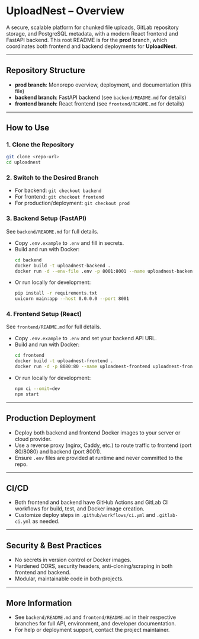 # UploadNest – Overview

A secure, scalable platform for chunked file uploads, GitLab repository storage, and PostgreSQL metadata, with a modern React frontend and FastAPI backend. This root README is for the **prod** branch, which coordinates both frontend and backend deployments for **UploadNest**.

---

## Repository Structure

- **prod branch**: Monorepo overview, deployment, and documentation (this file)
- **backend branch**: FastAPI backend (see `backend/README.md` for details)
- **frontend branch**: React frontend (see `frontend/README.md` for details)

---

## How to Use

### 1. Clone the Repository
```sh
git clone <repo-url>
cd uploadnest
```

### 2. Switch to the Desired Branch
- For backend: `git checkout backend`
- For frontend: `git checkout frontend`
- For production/deployment: `git checkout prod`

### 3. Backend Setup (FastAPI)
See `backend/README.md` for full details.
- Copy `.env.example` to `.env` and fill in secrets.
- Build and run with Docker:
  ```sh
  cd backend
  docker build -t uploadnest-backend .
  docker run -d --env-file .env -p 8001:8001 --name uploadnest-backend uploadnest-backend
  ```
- Or run locally for development:
  ```sh
  pip install -r requirements.txt
  uvicorn main:app --host 0.0.0.0 --port 8001
  ```

### 4. Frontend Setup (React)
See `frontend/README.md` for full details.
- Copy `.env.example` to `.env` and set your backend API URL.
- Build and run with Docker:
  ```sh
  cd frontend
  docker build -t uploadnest-frontend .
  docker run -d -p 8080:80 --name uploadnest-frontend uploadnest-frontend
  ```
- Or run locally for development:
  ```sh
  npm ci --omit=dev
  npm start
  ```

---

## Production Deployment
- Deploy both backend and frontend Docker images to your server or cloud provider.
- Use a reverse proxy (nginx, Caddy, etc.) to route traffic to frontend (port 80/8080) and backend (port 8001).
- Ensure `.env` files are provided at runtime and never committed to the repo.

---

## CI/CD
- Both frontend and backend have GitHub Actions and GitLab CI workflows for build, test, and Docker image creation.
- Customize deploy steps in `.github/workflows/ci.yml` and `.gitlab-ci.yml` as needed.

---

## Security & Best Practices
- No secrets in version control or Docker images.
- Hardened CORS, security headers, anti-cloning/scraping in both frontend and backend.
- Modular, maintainable code in both projects.

---

## More Information
- See `backend/README.md` and `frontend/README.md` in their respective branches for full API, environment, and developer documentation.
- For help or deployment support, contact the project maintainer.
